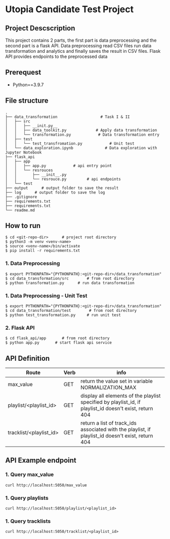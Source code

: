 # Utopia Candidate Test Project
## Project Descscription

This project contains 2 parts, the first part is data preprocessing and the second part is a flask API. Data preprocessing read CSV files run data transformation and analytics and finally saves the result in CSV files. Flask API provides endpoints to the preprocessed data

## Prerequest
- Python==3.9.7

 ## File structure
 
    .
    ├── data_transformation                   # Task I & II
    │   ├── src
    │   │   ├── __init.py__     
    │   │   ├── data_toolkit.py             # Apply data transformation
    │   │   └── transformation.py            # Data transformation entry
    │   ├── test
    │   │   └── test_transfromation.py            # Unit test
    │   └── data_exploration.ipynb              # Data exploration with Jupyter Notebook
    ├── flask_api
    │   ├── app
    │   │   ├── app.py            # api entry point
    │   │   └── resrouces  
    │   │       ├── __init__.py
    │   │       └── resrouce.py         # api endpoints
    │   └── test       
    ├── output      # output folder to save the result
    ├── log      # output folder to save the log
    ├── .gitignore 
    ├── requirements.txt 
    ├── requirements.txt 
    └── readme.md


## How to run
```
$ cd <git-repo-dir>      # project root directory
$ python3 -m venv <venv-name>
$ source <venv-name>/bin/activate
$ pip install -r requirements.txt
```

### 1. Data Preprocessing
```
$ export PYTHONPATH="{PYTHONPATH}:<git-repo-dir>/data_transformation"
$ cd data_transformation/src        # from root directory 
$ python transformation.py      # run data transformation 
```

### 1. Data Preprocessing - Unit Test
```
$ export PYTHONPATH="{PYTHONPATH}:<git-repo-dir>/data_transformation"
$ cd data_transformation/test        # from root directory 
$ python test_transformation.py     # run unit test 
```

### 2. Flask API
```
$ cd flask_api/app       # from root directory
$ python app.py       # start flask api service

```
## API Definition

Route  | Verb | info
---------|----------|---------
 max_value | GET | return the value set in variable NORMALIZATION_MAX
 playlist/<playlist_id> | GET | display all elements of the playlist specified by playlist_id, if playlist_id doesn't exist, return 404
 tracklist/<playlist_id> | GET | return a list of track_ids associated with the playlist, if playlist_id doesn't exist, return 404

## API Example endpoint

### 1. Query max_value
`curl http://localhost:5050/max_value`
### 1. Query playlists
`curl http://localhost:5050/playlist/<playlist_id>`
### 1. Query tracklists
`curl http://localhost:5050/tracklist/<playlist_id>`




